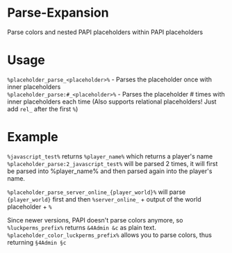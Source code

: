 # Parse-Expansion
Parse colors and nested PAPI placeholders within PAPI placeholders

# Usage
`%placeholder_parse_<placeholder>%` - Parses the placeholder once with inner placeholders  
`%placeholder_parse:#_<placeholder>%` - Parses the placeholder # times with inner placeholders each time
(Also supports relational placeholders! Just add `rel_` after the first `%`)

# Example
`%javascript_test%` returns `%player_name%` which returns a player's name  
`%placeholder_parse:2_javascript_test%` will be parsed 2 times, it will first be parsed into %player_name% and then parsed again into the player's name.

`%placeholder_parse_server_online_{player_world}%` will parse `{player_world}` first and then `%server_online_` + output of the world placeholder + `%`

Since newer versions, PAPI doesn't parse colors anymore, so `%luckperms_prefix%` returns `&4Admin &c` as plain text.
`%placeholder_color_luckperms_prefix%` allows you to parse colors, thus returning `§4Admin §c`